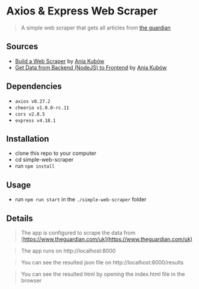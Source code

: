 # Axios & Express Web Scraper

> A simple web scraper that gets all articles from [the guardian](https://www.theguardian.com/uk)

## Sources

- [Build a Web Scraper](https://www.youtube.com/watch?v=-3lqUHeZs_0) 
		by [Ania Kubów](https://www.youtube.com/c/AniaKub%C3%B3w)
- [Get Data from Backend (NodeJS) to Frontend](https://www.youtube.com/watch?v=1wXYg8Eslnc&t=0s) 
		by [Ania Kubów](https://www.youtube.com/c/AniaKub%C3%B3w)

## Dependencies

- `axios v0.27.2`
- `cheerio v1.0.0-rc.11`
- `cors v2.8.5`
- `express v4.18.1`

## Installation

- clone this repo to your computer
- cd simple-web-scraper
- run `npm install`

## Usage

- run `npm run start` in the `./simple-web-scraper` folder

## Details


> The app is configured to scrape the data from [https://www.theguardian.com/uk](https://www.theguardian.com/uk)

> The app runs on http://localhost:8000

> You can see the resulted json file on http://localhost:8000/results

> You can see the resulted html by opening the index.html file in the browser